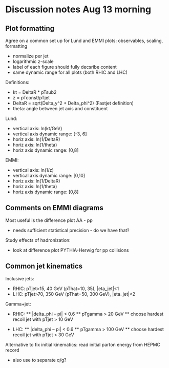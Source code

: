 # Discussion notes Aug 13 morning

## Plot formatting

Agree on a common set up for Lund and EMMI plots: observables, scaling, formatting
   * normalize per jet
   * logarithmic z-scale
   * label of each figure should fully decsribe content
   * same dynamic range for all plots (both RHIC and LHC)

Definitions:
   * kt = DeltaR * pTsub2
   * z = pTconst/pTjet
   * DeltaR = sqrt(Delta_y^2 + Delta_phi^2) (Fastjet definition)
   * theta: angle between jet axis and constituent
   
Lund: 
   * vertical axis: ln(kt/GeV)
   * vertical axis dynamic range: [-3, 6] 
   * horiz axis: ln(1/DeltaR)
   * horiz axis: ln(1/theta)
   * horiz axis dynamic range: [0,8] 
   
EMMI:
   * vertical axis: ln(1/z)
   * vertical axis dynamic range: [0,10]
   * horiz axis: ln(1/DeltaR)
   * horiz axis: ln(1/theta)
   * horiz axis dynamic range: [0,8]
   
## Comments on EMMI diagrams

Most useful is the difference plot AA - pp
   * needs sufficient statistical precision - do we have that?
   
Study effects of hadronization: 
   * look at difference plot PYTHIA-Herwig for pp collisions

## Common jet kinematics 

Inclusive jets:
   * RHIC: pTjet>15, 40 GeV (pThat=10, 35), \|eta_jet\|<1
   * LHC: pTjet>70, 350 GeV (pThat=50, 300 GeV), \|eta_jet\|<2
   
Gamma+jet:

   * RHIC:
      ** \|delta_phi – pi\| < 0.6
      ** pTgamma > 20 GeV
      ** choose hardest recoil jet with pTjet > 10 GeV
      
   * LHC:
      ** \|delta_phi – pi\| < 0.6
      ** pTgamma > 100 GeV
      ** choose hardest recoil jet with pTjet > 30 GeV

Alternative to fix initial kinematics: read initial parton energy from HEPMC record
   * also use to separate q/g?
   
   

